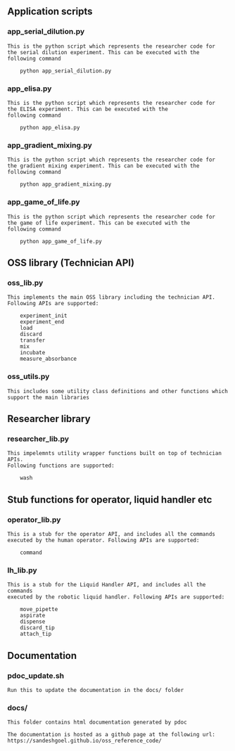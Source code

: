 ## Application scripts

### app_serial_dilution.py
    This is the python script which represents the researcher code for
    the serial dilution experiment. This can be executed with the 
    following command

        python app_serial_dilution.py

### app_elisa.py
    This is the python script which represents the researcher code for
    the ELISA experiment. This can be executed with the 
    following command

        python app_elisa.py

### app_gradient_mixing.py
    This is the python script which represents the researcher code for
    the gradient mixing experiment. This can be executed with the 
    following command

        python app_gradient_mixing.py

### app_game_of_life.py
    This is the python script which represents the researcher code for
    the game of life experiment. This can be executed with the 
    following command

        python app_game_of_life.py

## OSS library (Technician API)

### oss_lib.py
    This implements the main OSS library including the technician API. 
    Following APIs are supported:
    
        experiment_init
        experiment_end
        load
        discard
        transfer
        mix
        incubate
        measure_absorbance


### oss_utils.py
    This includes some utility class definitions and other functions which 
    support the main libraries

## Researcher library

### researcher_lib.py
    This impelemnts utility wrapper functions built on top of technician APIs.
    Following functions are supported:

        wash


## Stub functions for operator, liquid handler etc

### operator_lib.py
    This is a stub for the operator API, and includes all the commands
    executed by the human operator. Following APIs are supported:
    
        command

### lh_lib.py
    This is a stub for the Liquid Handler API, and includes all the commands 
    executed by the robotic liquid handler. Following APIs are supported:
    
        move_pipette
        aspirate
        dispense
        discard_tip
        attach_tip

## Documentation

### pdoc_update.sh
    Run this to update the documentation in the docs/ folder

### docs/
    This folder contains html documentation generated by pdoc
    
    The documentation is hosted as a github page at the following url:
    https://sandeshgoel.github.io/oss_reference_code/

